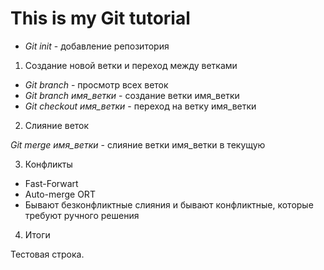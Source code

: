 # This is my Git tutorial

* *Git init* - добавление репозитория

1. Создание новой ветки и переход между ветками

* *Git branch* - просмотр всех веток
* *Git branch имя_ветки* - создание ветки имя_ветки
* *Git checkout имя_ветки* - переход на ветку имя_ветки

2. Слияние веток

*Git merge имя_ветки* - слияние ветки имя_ветки в текущую

3. Конфликты
* Fast-Forwart
* Auto-merge ORT
* Бывают безконфликтные слияния и бывают конфликтные, которые требуют ручного решения

4. Итоги

Тестовая строка.
